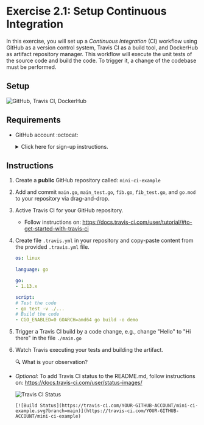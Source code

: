 # Exercise 2.1: Setup Continuous Integration

In this exercise, you will set up a *Continuous Integration* (CI) workflow using GitHub as a version control system, Travis CI as a build tool, and DockerHub as artifact repository manager. This workflow will execute the unit tests of the source code and build the code. To trigger it, a change of the codebase must be performed. 

## Setup

![GitHub, Travis CI, DockerHub](./assets/lab_setup.png)

## Requirements

* GitHub account :octocat: 
    <details><summary>Click here for sign-up instructions.</summary>
    <p>

    To sign up:  https://github.com/join

    </p>
    </details>

## Instructions

1. Create a **public** GitHub repository called: `mini-ci-example`

1. Add and commit `main.go`, `main_test.go`, `fib.go`, `fib_test.go`, and `go.mod` to your repository via drag-and-drop.

1. Active Travis CI for your GitHub repository.

    * Follow instructions on: https://docs.travis-ci.com/user/tutorial/#to-get-started-with-travis-ci

1. Create file `.travis.yml` in your repository and copy-paste content from the provided `.travis.yml` file. 

    ```yaml
    os: linux
  
    language: go

    go:
    - 1.13.x

    script:   
    # Test the code
    - go test -v ./...
    # Build the code 
    - CGO_ENABLED=0 GOARCH=amd64 go build -o demo
    ```

1. Trigger a Travis CI build by a code change, e.g., change "Hello" to "Hi there" in the file `./main.go`

1. Watch Travis executing your tests and building the artifact.

    :mag: What is your observation? 

* *Optional*: To add Travis CI status to the README.md, follow instructions on: https://docs.travis-ci.com/user/status-images/

    ![Travis CI Status](./assets/travis_status.png)

    ```
    [![Build Status](https://travis-ci.com/YOUR-GITHUB-ACCOUNT/mini-ci-example.svg?branch=main)](https://travis-ci.com/YOUR-GITHUB-ACCOUNT/mini-ci-example)
    ```
